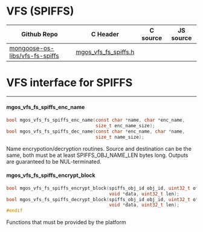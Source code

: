 # VFS (SPIFFS)
| Github Repo | C Header | C source  | JS source |
| ----------- | -------- | --------  | ----------------- |
| [mongoose-os-libs/vfs-fs-spiffs](https://github.com/mongoose-os-libs/vfs-fs-spiffs) | [mgos_vfs_fs_spiffs.h](https://github.com/mongoose-os-libs/vfs-fs-spiffs/tree/master/include/mgos_vfs_fs_spiffs.h) | &nbsp;  | &nbsp;         |

# VFS interface for SPIFFS


 ----- 
#### mgos_vfs_fs_spiffs_enc_name

```c
bool mgos_vfs_fs_spiffs_enc_name(const char *name, char *enc_name,
                                 size_t enc_name_size);
bool mgos_vfs_fs_spiffs_dec_name(const char *enc_name, char *name,
                                 size_t name_size);
```

Name encrypotion/decryption routines.
Source and destination can be the same, both must be at least
SPIFFS_OBJ_NAME_LEN bytes long. Outputs are guaranteed to be
NUL-terminated.
 
#### mgos_vfs_fs_spiffs_encrypt_block

```c
bool mgos_vfs_fs_spiffs_encrypt_block(spiffs_obj_id obj_id, uint32_t offset,
                                      void *data, uint32_t len);
bool mgos_vfs_fs_spiffs_decrypt_block(spiffs_obj_id obj_id, uint32_t offset,
                                      void *data, uint32_t len);
#endif
```
 Functions that must be provided by the platform 
